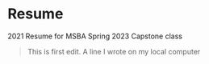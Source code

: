 # Resume
2021 Resume for MSBA Spring 2023 Capstone class

> This is first edit.
A line I wrote on my local computer
